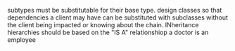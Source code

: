 
subtypes must be substitutable for their base type.
design classes so that dependencies a client may have can be substituted with subclasses
without the client being impacted or knowing about the chain. INheritance hierarchies should be based on the "IS A"
relationshiop a doctor is an employee